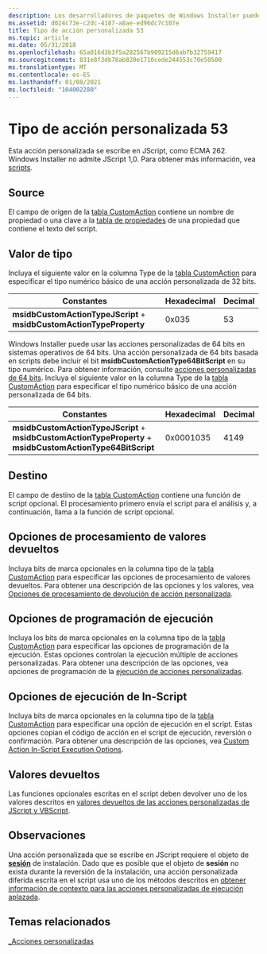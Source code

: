 ```yaml
---
description: Los desarrolladores de paquetes de Windows Installer pueden optar por usar un tipo de acción personalizada 53 cuando las acciones estándar no son suficientes para ejecutar la instalación.
ms.assetid: d024c73e-c2dc-4187-a8ae-ed96dc7c107e
title: Tipo de acción personalizada 53
ms.topic: article
ms.date: 05/31/2018
ms.openlocfilehash: 65a016d3b3f5a282567b909215d6ab7b32759417
ms.sourcegitcommit: 831e8f3db78ab820e1710cede244553c70e50500
ms.translationtype: MT
ms.contentlocale: es-ES
ms.lasthandoff: 01/08/2021
ms.locfileid: "104002280"
---
```

# <a name="custom-action-type-53"></a>Tipo de acción personalizada 53

Esta acción personalizada se escribe en JScript, como ECMA 262. Windows Installer no admite JScript 1,0. Para obtener más información, vea [scripts](scripts.md).

## <a name="source"></a>Source

El campo de origen de la [tabla CustomAction](customaction-table.md) contiene un nombre de propiedad o una clave a la [tabla de propiedades](property-table.md) de una propiedad que contiene el texto del script.

## <a name="type-value"></a>Valor de tipo

Incluya el siguiente valor en la columna Type de la [tabla CustomAction](customaction-table.md) para especificar el tipo numérico básico de una acción personalizada de 32 bits.



| Constantes                                                            | Hexadecimal | Decimal |
|----------------------------------------------------------------------|-------------|---------|
| **msidbCustomActionTypeJScript**  +  **msidbCustomActionTypeProperty** | 0x035       | 53      |



 

Windows Installer puede usar las acciones personalizadas de 64 bits en sistemas operativos de 64 bits. Una acción personalizada de 64 bits basada en scripts debe incluir el bit **msidbCustomActionType64BitScript** en su tipo numérico. Para obtener información, consulte [acciones personalizadas de 64 bits](64-bit-custom-actions.md). Incluya el siguiente valor en la columna Type de la [tabla CustomAction](customaction-table.md) para especificar el tipo numérico básico de una acción personalizada de 64 bits.



| Constantes                                                                                                   | Hexadecimal | Decimal |
|-------------------------------------------------------------------------------------------------------------|-------------|---------|
| **msidbCustomActionTypeJScript**  +  **msidbCustomActionTypeProperty**  +  **msidbCustomActionType64BitScript** | 0x0001035   | 4149    |



 

## <a name="target"></a>Destino

El campo de destino de la [tabla CustomAction](customaction-table.md) contiene una función de script opcional. El procesamiento primero envía el script para el análisis y, a continuación, llama a la función de script opcional.

## <a name="return-processing-options"></a>Opciones de procesamiento de valores devueltos

Incluya bits de marca opcionales en la columna tipo de la [tabla CustomAction](customaction-table.md) para especificar las opciones de procesamiento de valores devueltos. Para obtener una descripción de las opciones y los valores, vea [Opciones de procesamiento de devolución de acción personalizada](custom-action-return-processing-options.md).

## <a name="execution-scheduling-options"></a>Opciones de programación de ejecución

Incluya los bits de marca opcionales en la columna tipo de la [tabla CustomAction](customaction-table.md) para especificar las opciones de programación de la ejecución. Estas opciones controlan la ejecución múltiple de acciones personalizadas. Para obtener una descripción de las opciones, vea opciones de programación de la [ejecución de acciones personalizadas](custom-action-execution-scheduling-options.md).

## <a name="in-script-execution-options"></a>Opciones de ejecución de In-Script

Incluya bits de marca opcionales en la columna tipo de la [tabla CustomAction](customaction-table.md) para especificar una opción de ejecución en el script. Estas opciones copian el código de acción en el script de ejecución, reversión o confirmación. Para obtener una descripción de las opciones, vea [Custom Action In-Script Execution Options](custom-action-in-script-execution-options.md).

## <a name="return-values"></a>Valores devueltos

Las funciones opcionales escritas en el script deben devolver uno de los valores descritos en [valores devueltos de las acciones personalizadas de JScript y VBScript](return-values-of-jscript-and-vbscript-custom-actions.md).

## <a name="remarks"></a>Observaciones

Una acción personalizada que se escribe en JScript requiere el objeto de [**sesión**](session-object.md) de instalación. Dado que es posible que el objeto de **sesión** no exista durante la reversión de la instalación, una acción personalizada diferida escrita en el script usa uno de los métodos descritos en [obtener información de contexto para las acciones personalizadas de ejecución aplazada](obtaining-context-information-for-deferred-execution-custom-actions.md).

## <a name="related-topics"></a>Temas relacionados

<dl> <dt>

[\_Acciones personalizadas](custom-actions.md)
</dt> </dl>

 

 



